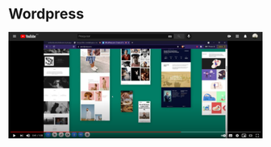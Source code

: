 # Wordpress

[![Wordpress](/src/img/thumb-wordpress.png)](https://www.youtube.com/watch?v=D9hJIBaAHRk)

